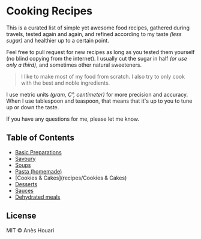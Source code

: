 # Cooking Recipes

This is a curated list of simple yet awesome food recipes, gathered during travels, tested again and again, and refined according to my taste *(less sugar)* and healthier up to a certain point.

Feel free to pull request for new recipes as long as you tested them yourself (no blind copying from the internet). I usually cut the sugar in half *(or use only a third)*, and sometimes other natural sweeteners.

> I like to make most of my food from scratch. I also try to only cook with the best and noble ingredients.

I use metric units *(gram, C°, centimeter)* for more precision and accuracy. When I use tablespoon and teaspoon, that means that it's up to you to tune up or down the taste. 

If you have any questions for me, please let me know.

## Table of Contents

+ [Basic Preparations](recipes/basic_preparations)
+ [Savoury](recipes)
+ [Soups](recipes)
+ [Pasta (homemade)](recipes)
+ [Cookies & Cakes](recipes/Cookies & Cakes)
+ [Desserts](recipes)
+ [Sauces](recipes)
+ [Dehydrated meals](recipes)

## License

MIT © Anès Houari
